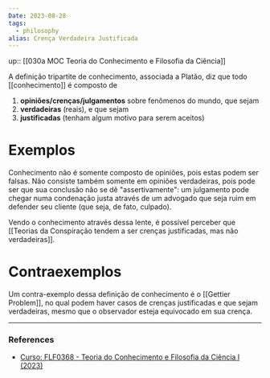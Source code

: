 ```yaml
---
Date: 2023-08-28
tags:
  - philosophy
alias: Crença Verdadeira Justificada
---
```

up:: [[030a MOC Teoria do Conhecimento e Filosofia da Ciência]]

A definição tripartite de conhecimento, associada a Platão, diz que todo [[conhecimento]] é composto de
1. **opiniões/crenças/julgamentos** sobre fenômenos do mundo, que sejam
2. **verdadeiras** (reais), e que sejam
3. **justificadas** (tenham algum motivo para serem aceitos)
# Exemplos
Conhecimento não é somente composto de opiniões, pois estas podem ser falsas. Não consiste também somente em opiniões verdadeiras, pois pode ser que sua conclusão não se dê "assertivamente": um julgamento pode chegar numa condenação justa através de um advogado que seja ruim em defender seu cliente (que seja, de fato, culpado).

Vendo o conhecimento através dessa lente, é possível perceber que [[Teorias da Conspiração tendem a ser crenças justificadas, mas não verdadeiras]].
# Contraexemplos
Um contra-exemplo dessa definição de conhecimento é o [[Gettier Problem]], no qual podem haver casos de crenças justificadas e que sejam verdadeiras, mesmo que o observador esteja equivocado em sua crença. 

---
### References
- [Curso: FLF0368 - Teoria do Conhecimento e Filosofia da Ciência I (2023)](https://edisciplinas.usp.br/course/view.php?id=111388)
